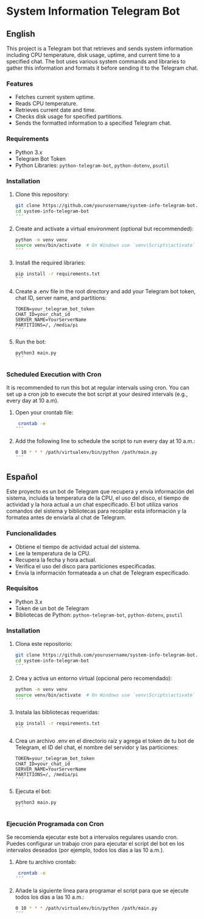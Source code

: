 # System Information Telegram Bot

## English

This project is a Telegram bot that retrieves and sends system information including CPU temperature, disk usage, uptime, and current time to a specified chat. The bot uses various system commands and libraries to gather this information and formats it before sending it to the Telegram chat.

### Features
- Fetches current system uptime.
- Reads CPU temperature.
- Retrieves current date and time.
- Checks disk usage for specified partitions.
- Sends the formatted information to a specified Telegram chat.

### Requirements
- Python 3.x
- Telegram Bot Token
- Python Libraries: `python-telegram-bot`, `python-dotenv`, `psutil`

### Installation

1. Clone this repository:
   ```sh
   git clone https://github.com/yourusername/system-info-telegram-bot.git
   cd system-info-telegram-bot
   ´´´

2. Create and activate a virtual environment (optional but recommended):
    ```sh
    python -m venv venv
    source venv/bin/activate  # On Windows use `venv\Scripts\activate`
    ´´´

3. Install the required libraries:
    ```sh
    pip install -r requirements.txt
   ´´´

4. Create a .env file in the root directory and add your Telegram bot token, chat ID, server name, and partitions:
    ```env
    TOKEN=your_telegram_bot_token
    CHAT_ID=your_chat_id
    SERVER_NAME=YourServerName
    PARTITIONS=/, /media/pi
   ´´´

5. Run the bot:
    ```sh
    python3 main.py
   ´´´

### Scheduled Execution with Cron
It is recommended to run this bot at regular intervals using cron. You can set up a cron job to execute the bot script at your desired intervals (e.g., every day at 10 a.m).

1. Open your crontab file:
   ```sh
    crontab -e
   ´´´

2. Add the following line to schedule the script to run every day at 10 a.m.:
    ```sh
    0 10 * * * /path/virtualenv/bin/python /path/main.py
    ´´´

## Español

Este proyecto es un bot de Telegram que recupera y envía información del sistema, incluida la temperatura de la CPU, el uso del disco, el tiempo de actividad y la hora actual a un chat especificado. El bot utiliza varios comandos del sistema y bibliotecas para recopilar esta información y la formatea antes de enviarla al chat de Telegram.

### Funcionalidades
- Obtiene el tiempo de actividad actual del sistema.
- Lee la temperatura de la CPU.
- Recupera la fecha y hora actual.
- Verifica el uso del disco para particiones especificadas.
- Envía la información formateada a un chat de Telegram especificado.

### Requisitos
- Python 3.x
- Token de un bot de Telegram
- Bibliotecas de Python: `python-telegram-bot`, `python-dotenv`, `psutil`

### Installation

1. Clona este repositorio:
   ```sh
   git clone https://github.com/yourusername/system-info-telegram-bot.git
   cd system-info-telegram-bot
   ´´´

2. Crea y activa un entorno virtual (opcional pero recomendado):
    ```sh
    python -m venv venv
    source venv/bin/activate  # On Windows use `venv\Scripts\activate`
    ´´´

3. Instala las bibliotecas requeridas:
    ```sh
    pip install -r requirements.txt
   ´´´

4. Crea un archivo .env en el directorio raíz y agrega el token de tu bot de Telegram, el ID del chat, el nombre del servidor y las particiones:
    ```env
    TOKEN=your_telegram_bot_token
    CHAT_ID=your_chat_id
    SERVER_NAME=YourServerName
    PARTITIONS=/, /media/pi
   ´´´

5. Ejecuta el bot:
    ```sh
    python3 main.py
   ´´´

### Ejecución Programada con Cron
Se recomienda ejecutar este bot a intervalos regulares usando cron. Puedes configurar un trabajo cron para ejecutar el script del bot en los intervalos deseados (por ejemplo, todos los días a las 10 a.m.).

1. Abre tu archivo crontab:
   ```sh
    crontab -e
   ´´´

2. Añade la siguiente línea para programar el script para que se ejecute todos los días a las 10 a.m.:
    ```sh
    0 10 * * * /path/virtualenv/bin/python /path/main.py
    ´´´
